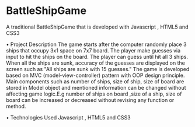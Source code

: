 # BattleShipGame
A traditional BattleShipGame that is developed with Javascript , HTML5 and CSS3

• Project Description
The game starts after the computer randomly place 3 ships that occupy 3x1 space on 7x7 board. The player make guesses via input to hit the ships on the board. The player can guess until hit all 3 ships. When all the ships are sunk, accuracy of the guesses are displayed on the screen such as "All ships are sunk with 15 guesses." The game is developed based on MVC (model-view-controller) pattern with OOP design principle. Main components such as number of ships, size of ship, size of board are stored in Model object and mentioned information can be changed without affecting game logic.E.g number of ships on board ,size of a ship, size of board can be increased or decreased without revising any function or method.

• Technologies Used
Javascript , HTML5 and CSS3
